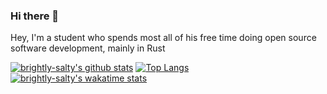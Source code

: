 ### Hi there 👋

Hey, I'm a student who spends most all of his free time doing open source software development, mainly in Rust

[![brightly-salty's github stats](https://github-readme-stats.vercel.app/api?username=brightly-salty&count_private=true?show_icons=true)](https://github.com/anuraghazra/github-readme-stats)
[![Top Langs](https://github-readme-stats.vercel.app/api/top-langs/?username=brightly-salty)](https://github.com/anuraghazra/github-readme-stats)
[![brightly-salty's wakatime stats](https://github-readme-stats.vercel.app/api/wakatime?username=brightly_salty)](https://github.com/anuraghazra/github-readme-stats)
